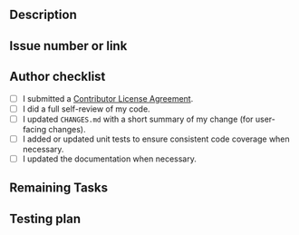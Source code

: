 <!--
Thanks for the Pull Request!

Please review the [Contributor Guide](https://cesium.com/learn/cesium-unreal/ref-doc/contributing-unreal.html) before opening your first Pull Request.

To ensure your Pull Request is reviewed and accepted quickly, please refer to our [Pull Request Guidelines](https://cesium.com/learn/cesium-unreal/ref-doc/contributing-unreal.html#opening-a-pull-request).

-->

## Description

<!-- Summarize the pull request. -- >

< !-- Provide context for the reviewer to understand the pull request. Include what changes were made and why. -->

<!-- Include screenshots if appropriate. -->

## Issue number or link

<!-- If it fixes an open issue, link to the issue here -->

<!-- Consider: If suggesting a new feature or change, discuss it in an issue first. -->

## Author checklist

- [ ] I submitted a [Contributor License Agreement](https://github.com/CesiumGS/community/tree/main/CLAs).
- [ ] I did a full self-review of my code.
- [ ] I updated `CHANGES.md` with a short summary of my change (for user-facing changes).
- [ ] I added or updated unit tests to ensure consistent code coverage when necessary.
- [ ] I updated the documentation when necessary.

## Remaining Tasks

<!-- Are there any remaining tasks to do or blocking questions to answer before we can merge this? -->

<!-- If so, please convert this to a draft PR and let us know how we can help. Otherwise, you may remove this section. -->

## Testing plan

<!-- Describe in detail how you tested your changes. If this fixes a bug, list the steps to reproduce the original issue. -->

<!-- Include links to any required data or screenshots. Mention any edge cases such as user error, invalid data, etc. -->
